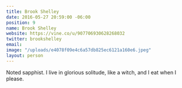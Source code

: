 ```yaml
---
title: Brook Shelley
date: 2016-05-27 20:59:00 -06:00
position: 9
name: Brook Shelley
website: https://vine.co/u/907706930628268032
twitter: brookshelley
email: 
image: "/uploads/e4078f09e4c6a57db825ec6121a160e6.jpeg"
layout: person
---
```


Noted sapphist. I live in glorious solitude, like a witch, and I eat when I please.